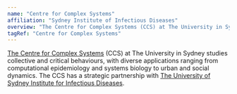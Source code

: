 ```yaml
---
name: "Centre for Complex Systems"
affiliation: "Sydney Institute of Infectious Diseases"
overview: "The Centre for Complex Systems (CCS) at The University in Sydney studies collective and critical behaviours, with diverse applications ranging from computational epidemiology and systems biology to urban and social dynamics. The CCS has a strategic partnership with The University of Sydney Institute for Infectious Diseases."
tagRef: "Centre for Complex Systems"
---
```


[The Centre for Complex Systems](https://www.sydney.edu.au/science/our-research/research-centres/centre-for-complex-systems.html) (CCS) at The University in Sydney studies collective and critical behaviours, with diverse applications ranging from computational epidemiology and systems biology to urban and social dynamics. The CCS has a strategic partnership with [The University of Sydney Institute for Infectious Diseases](https://www.sydney.edu.au/marie-bashir-institute/).